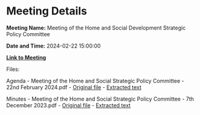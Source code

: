 # Meeting Details

**Meeting Name:** Meeting of the Home and Social Development Strategic Policy Committee

**Date and Time:** 2024-02-22 15:00:00

**[Link to Meeting](https://www.limerick.ie/council/whats-on/meeting-of-the-home-and-social-development-strategic-policy-committee-4)**

Files: 

Agenda - Meeting of the Home and Social Strategic Policy Committee - 22nd February 2024.pdf - [Original file](https://www.limerick.ie/sites/default/files/media/documents/2024-02/agenda-meeting-of-the-home-and-social-strategic-policy-committee-22nd-february-2024.pdf) - [Extracted text](./Agenda%20-%20Meeting%20of%20the%20Home%20and%20Social%20Strategic%20Policy%20Committee%20-%2022nd%20February%202024.md)

Minutes - Meeting of the Home and Social Strategic Policy Committee - 7th December 2023.pdf - [Original file](https://www.limerick.ie/sites/default/files/media/documents/2024-02/minutes-meeting-of-the-home-and-social-strategic-policy-committee-22nd-february-2024.pdf) - [Extracted text](./Minutes%20-%20Meeting%20of%20the%20Home%20and%20Social%20Strategic%20Policy%20Committee%20-%207th%20December%202023.md)

